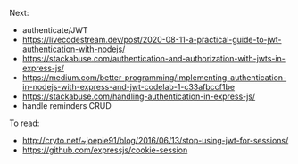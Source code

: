 Next:

- authenticate/JWT
 - https://livecodestream.dev/post/2020-08-11-a-practical-guide-to-jwt-authentication-with-nodejs/
 - https://stackabuse.com/authentication-and-authorization-with-jwts-in-express-js/
 - https://medium.com/better-programming/implementing-authentication-in-nodejs-with-express-and-jwt-codelab-1-c33afbccf1be
 - https://stackabuse.com/handling-authentication-in-express-js/
- handle reminders CRUD


To read:

- http://cryto.net/~joepie91/blog/2016/06/13/stop-using-jwt-for-sessions/
- https://github.com/expressjs/cookie-session
